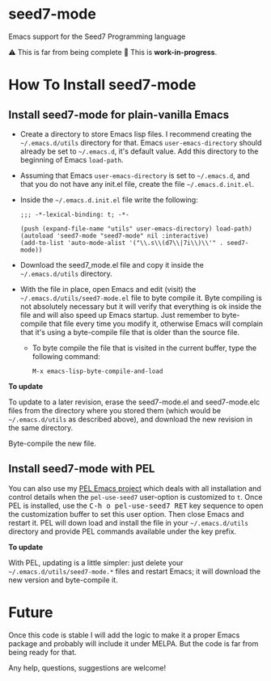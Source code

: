 # seed7-mode
Emacs support for the Seed7 Programming language

⚠️  This is far from being complete  🚧  This is **work-in-progress**.


# How To Install seed7-mode #

## Install seed7-mode for plain-vanilla Emacs ##

- Create a directory to store Emacs lisp files.
  I recommend creating the `~/.emacs.d/utils` directory for that.
  Emacs `user-emacs-directory` should already be set to `~/.emacs.d`, it's default value.
  Add this directory to the beginning of Emacs `load-path`.

- Assuming that Emacs `user-emacs-directory` is set to `~/.emacs.d`,
  and that you do not have any init.el file, create the file
  `~/.emacs.d.init.el`.

- Inside the `~/.emacs.d.init.el` file write the following:

  ```elisp
  ;;; -*-lexical-binding: t; -*-

  (push (expand-file-name "utils" user-emacs-directory) load-path)
  (autoload 'seed7-mode "seed7-mode" nil :interactive)
  (add-to-list 'auto-mode-alist '("\\.s\\(d7\\|7i\\)\\'" . seed7-mode))
  ```

- Download the seed7_mode.el file and copy it inside the
  `~/.emacs.d/utils` directory.

- With the file in place, open Emacs and edit (visit) the
  `~/.emacs.d/utils/seed7-mode.el` file to byte compile it.
  Byte compiling is not absolutely necessary but it will verify that
  everything is ok inside the file and will also speed up Emacs startup.
  Just remember to byte-compile that file every time you modify it,
  otherwise Emacs will complain that it's using a byte-compile file
  that is older than the source file.

  - To byte compile the file that is visited in the current buffer,
    type the following command:

    `M-x emacs-lisp-byte-compile-and-load`

**To update**

To update to a later revision, erase the seed7-mode.el and
seed7-mode.elc files from the directory where you stored them
(which would be `~/.emacs.d/utils` as described above),
and download the new revision in the same directory.

Byte-compile the new file.

## Install seed7-mode with PEL ##

You can also use my [PEL Emacs project](https://github.com/pierre-rouleau/pel)
which deals with all installation and
control details when the `pel-use-seed7` user-option is customized to `t`.
Once PEL is installed, use the <kbd>C-h o pel-use-seed7 RET</kbd> key
sequence to open the customization buffer to set this user option.  Then close
Emacs and restart it. PEL will down load and install the file in your
`~/.emacs.d/utils` directory and provide PEL commands available under the
<kbd> <f12></kbd> key prefix.

**To update**

With PEL, updating is a little simpler:
just delete your `~/.emacs.d/utils/seed7-mode.*` files and restart Emacs;
it will download the new version and byte-compile it.

# Future #

Once this code is stable I will add the logic to make it a proper Emacs
package and probably will include it under MELPA.  But the code is far from
being ready for that.

Any help, questions, suggestions are welcome!
